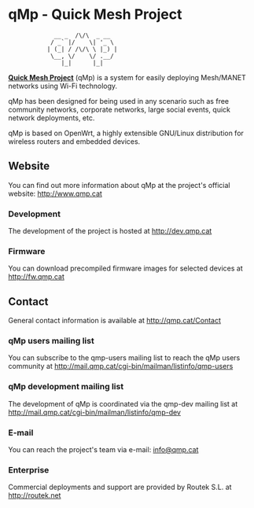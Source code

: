 # qMp - Quick Mesh Project
                 __ _  /\/\  _ __
                / _` |/    \| '_ \
               | (_| / /\/\ \ |_) |
                \__, \/    \/ .__/
                   |_|      |_|
**[Quick Mesh Project](http://www.qmp.cat)** (qMp) is a system for easily deploying Mesh/MANET networks using Wi-Fi technology.

qMp has been designed for being used in any scenario such as free community networks, corporate networks, large social events, quick network deployments, etc.

qMp is based on OpenWrt, a highly extensible ​GNU/​Linux ​distribution for wireless routers and embedded devices.

## Website
You can find out more information about qMp at the project's official website: http://www.qmp.cat
### Development
The development of the project is hosted at http://dev.qmp.cat
### Firmware
You can download precompiled firmware images for selected devices at http://fw.qmp.cat

## Contact
General contact information is available at http://qmp.cat/Contact
### qMp users mailing list
You can subscribe to the qmp-users mailing list to reach the qMp users community at http://mail.qmp.cat/cgi-bin/mailman/listinfo/qmp-users
### qMp development mailing list
The development of qMp is coordinated via the qmp-dev mailing list at http://mail.qmp.cat/cgi-bin/mailman/listinfo/qmp-dev
### E-mail
You can reach the project's team via e-mail: info@qmp.cat
### Enterprise
Commercial deployments and support are provided by Routek S.L. at http://routek.net

